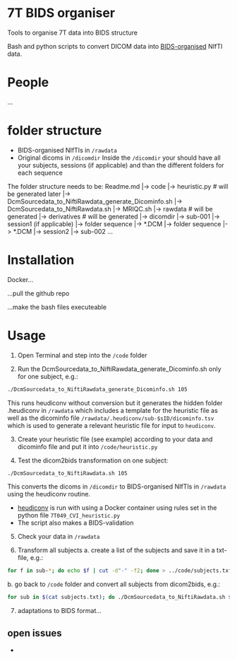 # 7T BIDS organiser
Tools to organise 7T data into BIDS structure

Bash and python scripts to convert DICOM data into [BIDS-organised](https://bids.neuroimaging.io/) NIfTI data.

# People
...

# folder structure
- BIDS-organised NIfTIs in `/rawdata`
- Original dicoms in `/dicomdir`
Inside the `/dicomdir` your should have all your subjects, sessions (if applicable) and than the different folders for each sequence

The folder structure needs to be:
Readme.md
|-> code
  |-> heuristic.py # will be generated later
  |-> DcmSourcedata_to_NiftiRawdata_generate_Dicominfo.sh
  |-> DcmSourcedata_to_NiftiRawdata.sh
  |-> MRIQC.sh
|-> rawdata # will be generated
|-> derivatives # will be generated
|-> dicomdir
  |-> sub-001
    |-> session1 (if applicable)
      |-> folder sequence
        |-> *.DCM
      |-> folder sequence
        |-> *.DCM
    |-> session2
  |-> sub-002
  ...

# Installation
Docker...

...pull the github repo

...make the bash files executeable

# Usage
1. Open Terminal and step into the `/code` folder

2. Run the DcmSourcedata_to_NiftiRawdata_generate_Dicominfo.sh only for one subject, e.g.:
```bash
./DcmSourcedata_to_NiftiRawdata_generate_Dicominfo.sh 105
```
This runs heudiconv without conversion but it generates the hidden folder .heudiconv in `/rawdata` which includes a template for the heuristic file as well as the dicominfo file `/rawdata/.heudiconv/sub-$sID/dicominfo.tsv` which is used to generate a relevant heuristic file for input to `heudiconv`.

3. Create your heuristic file (see example) according to your data and dicominfo file and put it into `/code/heuristic.py`

4. Test the dicom2bids transformation on one subject:
```bash
./DcmSourcedata_to_NiftiRawdata.sh 105
```
This converts the dicoms in `/dicomdir` to BIDS-organised NIfTIs in `/rawdata` using the heudiconv routine.
- [heudiconv](https://github.com/nipy/heudiconv) is run with using a Docker container using rules set in the python file `7T049_CVI_heuristic.py`
- The script also makes a BIDS-validation

5. Check your data in `/rawdata`

6. Transform all subjects
a. create a list of the subjects and save it in a txt-file, e.g.:
```bash
for f in sub-*; do echo $f | cut -d"-" -f2; done > ../code/subjects.txt
```

b. go back to `/code` folder and convert all subjects from dicom2bids, e.g.:
```bash
for sub in $(cat subjects.txt); do ./DcmSourcedata_to_NiftiRawdata.sh $sub; done
```

7. adaptations to BIDS format...


## open issues
-
